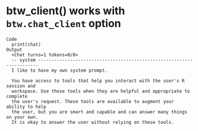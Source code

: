 # btw_client() works with `btw.chat_client` option

    Code
      print(chat)
    Output
      <Chat turns=1 tokens=0/0>
      -- system ----------------------------------------------------------------------
      I like to have my own system prompt.
      
      You have access to tools that help you interact with the user's R session and 
      workspace. Use these tools when they are helpful and appropriate to complete 
      the user's request. These tools are available to augment your ability to help 
      the user, but you are smart and capable and can answer many things on your own.
      It is okay to answer the user without relying on these tools.

